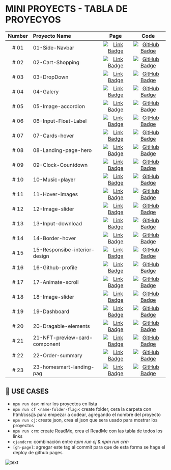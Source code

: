 # MINI PROYECTS - TABLA DE PROYECYOS

| Number | Proyecto Name | Page | Code |
| :----: |  :---- |  :----: | :----: |
| # 01 | 01-Side-Navbar | [![Link Badge](https://img.shields.io/badge/Page-181717?logo=github&logoColor=fff&style=flat-square)](https://isuligoy.github.io/Mini-Proyects/projects/01-Side-Navbar/index.html)| [![GitHub Badge](https://img.shields.io/badge/Código-181717?logo=react&logoColor=fff&style=flat-square)](https://github.com/isuligoy/Mini-Proyects/tree/main/public/projects/01-Side-Navbar) |
| # 02 | 02-Cart-Shopping | [![Link Badge](https://img.shields.io/badge/Page-181717?logo=github&logoColor=fff&style=flat-square)](https://isuligoy.github.io/Mini-Proyects/projects/02-Cart-Shopping/index.html)| [![GitHub Badge](https://img.shields.io/badge/Código-181717?logo=react&logoColor=fff&style=flat-square)](https://github.com/isuligoy/Mini-Proyects/tree/main/public/projects/02-Cart-Shopping) |
| # 03 | 03-DropDown | [![Link Badge](https://img.shields.io/badge/Page-181717?logo=github&logoColor=fff&style=flat-square)](https://isuligoy.github.io/Mini-Proyects/projects/03-DropDown/index.html)| [![GitHub Badge](https://img.shields.io/badge/Código-181717?logo=react&logoColor=fff&style=flat-square)](https://github.com/isuligoy/Mini-Proyects/tree/main/public/projects/03-DropDown) |
| # 04 | 04-Galery | [![Link Badge](https://img.shields.io/badge/Page-181717?logo=github&logoColor=fff&style=flat-square)](https://isuligoy.github.io/Mini-Proyects/projects/04-Galery/index.html)| [![GitHub Badge](https://img.shields.io/badge/Código-181717?logo=react&logoColor=fff&style=flat-square)](https://github.com/isuligoy/Mini-Proyects/tree/main/public/projects/04-Galery) |
| # 05 | 05-Image-accordion | [![Link Badge](https://img.shields.io/badge/Page-181717?logo=github&logoColor=fff&style=flat-square)](https://isuligoy.github.io/Mini-Proyects/projects/05-Image-accordion/index.html)| [![GitHub Badge](https://img.shields.io/badge/Código-181717?logo=react&logoColor=fff&style=flat-square)](https://github.com/isuligoy/Mini-Proyects/tree/main/public/projects/05-Image-accordion) |
| # 06 | 06-Input-Float-Label | [![Link Badge](https://img.shields.io/badge/Page-181717?logo=github&logoColor=fff&style=flat-square)](https://isuligoy.github.io/Mini-Proyects/projects/06-Input-Float-Label/index.html)| [![GitHub Badge](https://img.shields.io/badge/Código-181717?logo=react&logoColor=fff&style=flat-square)](https://github.com/isuligoy/Mini-Proyects/tree/main/public/projects/06-Input-Float-Label) |
| # 07 | 07-Cards-hover | [![Link Badge](https://img.shields.io/badge/Page-181717?logo=github&logoColor=fff&style=flat-square)](https://isuligoy.github.io/Mini-Proyects/projects/07-Cards-hover/index.html)| [![GitHub Badge](https://img.shields.io/badge/Código-181717?logo=react&logoColor=fff&style=flat-square)](https://github.com/isuligoy/Mini-Proyects/tree/main/public/projects/07-Cards-hover) |
| # 08 | 08-Landing-page-hero | [![Link Badge](https://img.shields.io/badge/Page-181717?logo=github&logoColor=fff&style=flat-square)](https://isuligoy.github.io/Mini-Proyects/projects/08-Landing-page-hero/index.html)| [![GitHub Badge](https://img.shields.io/badge/Código-181717?logo=react&logoColor=fff&style=flat-square)](https://github.com/isuligoy/Mini-Proyects/tree/main/public/projects/08-Landing-page-hero) |
| # 09 | 09-Clock-Countdown | [![Link Badge](https://img.shields.io/badge/Page-181717?logo=github&logoColor=fff&style=flat-square)](https://isuligoy.github.io/Mini-Proyects/projects/09-Clock-Countdown/index.html)| [![GitHub Badge](https://img.shields.io/badge/Código-181717?logo=react&logoColor=fff&style=flat-square)](https://github.com/isuligoy/Mini-Proyects/tree/main/public/projects/09-Clock-Countdown) |
| # 10 | 10-Music-player | [![Link Badge](https://img.shields.io/badge/Page-181717?logo=github&logoColor=fff&style=flat-square)](https://isuligoy.github.io/Mini-Proyects/projects/10-Music-player/index.html)| [![GitHub Badge](https://img.shields.io/badge/Código-181717?logo=react&logoColor=fff&style=flat-square)](https://github.com/isuligoy/Mini-Proyects/tree/main/public/projects/10-Music-player) |
| # 11 | 11-Hover-images | [![Link Badge](https://img.shields.io/badge/Page-181717?logo=github&logoColor=fff&style=flat-square)](https://isuligoy.github.io/Mini-Proyects/projects/11-Hover-images/index.html)| [![GitHub Badge](https://img.shields.io/badge/Código-181717?logo=react&logoColor=fff&style=flat-square)](https://github.com/isuligoy/Mini-Proyects/tree/main/public/projects/11-Hover-images) |
| # 12 | 12-Image-slider | [![Link Badge](https://img.shields.io/badge/Page-181717?logo=github&logoColor=fff&style=flat-square)](https://isuligoy.github.io/Mini-Proyects/projects/12-Image-slider/index.html)| [![GitHub Badge](https://img.shields.io/badge/Código-181717?logo=react&logoColor=fff&style=flat-square)](https://github.com/isuligoy/Mini-Proyects/tree/main/public/projects/12-Image-slider) |
| # 13 | 13-Input-download | [![Link Badge](https://img.shields.io/badge/Page-181717?logo=github&logoColor=fff&style=flat-square)](https://isuligoy.github.io/Mini-Proyects/projects/13-Input-download/index.html)| [![GitHub Badge](https://img.shields.io/badge/Código-181717?logo=react&logoColor=fff&style=flat-square)](https://github.com/isuligoy/Mini-Proyects/tree/main/public/projects/13-Input-download) |
| # 14 | 14-Border-hover | [![Link Badge](https://img.shields.io/badge/Page-181717?logo=github&logoColor=fff&style=flat-square)](https://isuligoy.github.io/Mini-Proyects/projects/14-Border-hover/index.html)| [![GitHub Badge](https://img.shields.io/badge/Código-181717?logo=react&logoColor=fff&style=flat-square)](https://github.com/isuligoy/Mini-Proyects/tree/main/public/projects/14-Border-hover) |
| # 15 | 15-Responsibe-interior-design | [![Link Badge](https://img.shields.io/badge/Page-181717?logo=github&logoColor=fff&style=flat-square)](https://isuligoy.github.io/Mini-Proyects/projects/15-Responsibe-interior-design/index.html)| [![GitHub Badge](https://img.shields.io/badge/Código-181717?logo=react&logoColor=fff&style=flat-square)](https://github.com/isuligoy/Mini-Proyects/tree/main/public/projects/15-Responsibe-interior-design) |
| # 16 | 16-Github-profile | [![Link Badge](https://img.shields.io/badge/Page-181717?logo=github&logoColor=fff&style=flat-square)](https://isuligoy.github.io/Mini-Proyects/projects/16-Github-profile/index.html)| [![GitHub Badge](https://img.shields.io/badge/Código-181717?logo=react&logoColor=fff&style=flat-square)](https://github.com/isuligoy/Mini-Proyects/tree/main/public/projects/16-Github-profile) |
| # 17 | 17-Animate-scroll | [![Link Badge](https://img.shields.io/badge/Page-181717?logo=github&logoColor=fff&style=flat-square)](https://isuligoy.github.io/Mini-Proyects/projects/17-Animate-scroll/index.html)| [![GitHub Badge](https://img.shields.io/badge/Código-181717?logo=react&logoColor=fff&style=flat-square)](https://github.com/isuligoy/Mini-Proyects/tree/main/public/projects/17-Animate-scroll) |
| # 18 | 18-Image-slider | [![Link Badge](https://img.shields.io/badge/Page-181717?logo=github&logoColor=fff&style=flat-square)](https://isuligoy.github.io/Mini-Proyects/projects/18-Image-slider/index.html)| [![GitHub Badge](https://img.shields.io/badge/Código-181717?logo=react&logoColor=fff&style=flat-square)](https://github.com/isuligoy/Mini-Proyects/tree/main/public/projects/18-Image-slider) |
| # 19 | 19-Dashboard | [![Link Badge](https://img.shields.io/badge/Page-181717?logo=github&logoColor=fff&style=flat-square)](https://isuligoy.github.io/Mini-Proyects/projects/19-Dashboard/index.html)| [![GitHub Badge](https://img.shields.io/badge/Código-181717?logo=react&logoColor=fff&style=flat-square)](https://github.com/isuligoy/Mini-Proyects/tree/main/public/projects/19-Dashboard) |
| # 20 | 20-Dragable-elements | [![Link Badge](https://img.shields.io/badge/Page-181717?logo=github&logoColor=fff&style=flat-square)](https://isuligoy.github.io/Mini-Proyects/projects/20-Dragable-elements/index.html)| [![GitHub Badge](https://img.shields.io/badge/Código-181717?logo=react&logoColor=fff&style=flat-square)](https://github.com/isuligoy/Mini-Proyects/tree/main/public/projects/20-Dragable-elements) |
| # 21 | 21-NFT-preview-card-component | [![Link Badge](https://img.shields.io/badge/Page-181717?logo=github&logoColor=fff&style=flat-square)](https://isuligoy.github.io/Mini-Proyects/projects/21-NFT-preview-card-component/index.html)| [![GitHub Badge](https://img.shields.io/badge/Código-181717?logo=react&logoColor=fff&style=flat-square)](https://github.com/isuligoy/Mini-Proyects/tree/main/public/projects/21-NFT-preview-card-component) |
| # 22 | 22-Order-summary | [![Link Badge](https://img.shields.io/badge/Page-181717?logo=github&logoColor=fff&style=flat-square)](https://isuligoy.github.io/Mini-Proyects/projects/22-Order-summary/index.html)| [![GitHub Badge](https://img.shields.io/badge/Código-181717?logo=react&logoColor=fff&style=flat-square)](https://github.com/isuligoy/Mini-Proyects/tree/main/public/projects/22-Order-summary) |
| # 23 | 23-homesmart-landing-pag | [![Link Badge](https://img.shields.io/badge/Page-181717?logo=github&logoColor=fff&style=flat-square)](https://isuligoy.github.io/Mini-Proyects/projects/23-homesmart-landing-pag/index.html)| [![GitHub Badge](https://img.shields.io/badge/Código-181717?logo=react&logoColor=fff&style=flat-square)](https://github.com/isuligoy/Mini-Proyects/tree/main/public/projects/23-homesmart-landing-pag) |

## 🚨 USE CASES

-   `npm run dev`: mirar los proyectos en lista
-   `npm run cf <name-folder-flag>`: create folder, cera la carpeta con html/css/js para empezar a codear, agregando el nombre del proyecto
-   `npm run cj`: create json, crea el json que sera usado para mostrar los proyectos
-   `npm run crm`: create ReadMe, crea el ReadMe con las tabla de todos los links
-   `cjandcrm`: combinación entre _npm run cj_ & _npm run crm_
-   `[gh-page]`: agregar este tag al commit para que de esta forma se hage el deploy de github pages

![text](https://img.shields.io/badge/Last%20Github%20Action-19/07/2024-ff69b4?style=for-the-badge&color=blue)
